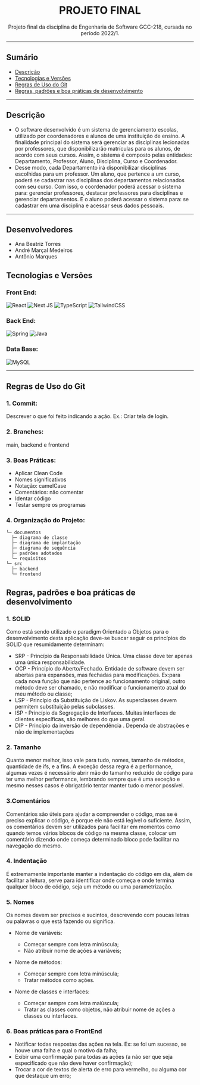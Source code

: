 <h1 align="center">PROJETO FINAL</h1>
<p align="center">
  Projeto final da disciplina de Engenharia de Software GCC-218, cursada no período 2022/1.
</p>

---
## Sumário

- [Descrição](#descrição)
- [Tecnologias e Versões](#tecnologias-e-versões)
- [Regras de Uso do Git](#regras-de-uso-do-git)
- [Regras, padrões e boa práticas de desenvolvimento](#regras-padrões-e-boa-práticas-de-desenvolvimento)

---
## Descrição

- O software desenvolvido é um sistema de gerenciamento escolas, utilizado por coordenadores e alunos de uma instituição de ensino. A finalidade principal do sistema será gerenciar as disciplinas lecionadas por professores,
  que disponibilizarão matrículas para os alunos, de acordo com seus cursos. Assim, o sistema é composto pelas entidades: Departamento, Professor, Aluno, Disciplina, Curso e Coordenador.
- Desse modo, cada Departamento irá disponibilizar disciplinas escolhidas para um professor. Um aluno, que pertence a um curso, poderá se cadastrar nas disciplinas dos departamentos relacionados com seu curso. Com isso,
  o coordenador poderá acessar o sistema para: gerenciar professores, destacar professores para disciplinas e gerenciar departamentos. E o aluno poderá acessar o sistema para: se cadastrar em uma disciplina e acessar seus dados pessoais.

---

## Desenvolvedores
 - Ana Beatriz Torres
 - André Marçal Medeiros
 - Antônio Marques
## Tecnologias e Versões

### Front End:

![React](https://img.shields.io/badge/react-v18.2.0-%2320232a.svg?style=for-the-badge&logo=react&logoColor=%2361DAFB)
![Next JS](https://img.shields.io/badge/Next-v12.2.5-%2320232a.svg?style=for-the-badge&logo=next.js&logoColor=white)
![TypeScript](https://img.shields.io/badge/typescript-v4.7.4-%2320232a.svg?style=for-the-badge&logo=typescript&logoColor=white)
![TailwindCSS](https://img.shields.io/badge/tailwindcss-v3.1.8-%2320232a.svg?style=for-the-badge&logo=tailwind-css&logoColor=white)

### Back End:

![Spring](https://img.shields.io/badge/spring-v2.7.0-%2320232a.svg?style=for-the-badge&logo=spring&logoColor=white)
![Java](https://img.shields.io/badge/Java-v11.0.16-%2320232a?style=for-the-badge&logo=java&logoColor=white)

### Data Base:

![MySQL](https://img.shields.io/badge/mysql-v8.0.0-%2320232a.svg?style=for-the-badge&logo=mysql&logoColor=white)

---
## Regras de Uso do Git

### 1. Commit:

Descrever o que foi feito indicando a ação.
Ex.: Criar tela de login.

### 2. Branches:

main, backend e frontend

### 3. Boas Práticas:

- Aplicar Clean Code
- Nomes significativos
- Notação: camelCase
- Comentários: não comentar
- Identar código
- Testar sempre os programas

### 4. Organização do Projeto:

```
└─ documentos
  ├─ diagrama de classe
  ├─ diagrama de implantação
  ├─ diagrama de sequência
  ├─ padrões adotados
  └─ requisitos
└─ src
  ├─ backend
  └─ frontend
```

## Regras, padrões e boa práticas de desenvolvimento

### 1. SOLID
Como está sendo utilizado o paradigm Orientado a Objetos para o desenvolvimento desta aplicação deve-se buscar seguir os princípios do SOLID que resumidamente determinam:
 - SRP - Princípio da Responsabilidade Única. Uma classe deve ter apenas uma única responsabilidade.
 - OCP - Princípio do Aberto/Fechado. Entidade de software devem ser abertas para expansões, mas fechadas para modificações. Ex:para cada nova função que não pertence ao funcionamento original, outro método deve ser chamado, e não modificar o funcionamento atual do meu método ou classe; 
 - LSP - Princípio da Substituição de Liskov. As superclasses devem permitem substituição pelas subclasses.
 - ISP - Princípio da Segregação de Interfaces. Muitas interfaces de clientes específicas, são melhores do que uma geral.
 - DIP - Princípio da inversão de dependência . Dependa de abstrações e não de implementações

### 2. Tamanho
Quanto menor melhor, isso vale para tudo, nomes, tamanho de métodos, quantidade de ifs, e a fins. A exceção dessa regra é a performance, algumas vezes é necessário abrir mão do tamanho reduzido de código para ter uma melhor performance, lembrando sempre que é uma exceção e mesmo nesses casos é obrigatório tentar manter tudo o menor possível.

### 3.Comentários
Comentários são úteis para ajudar a compreender o código, mas se é preciso explicar o código, é porque ele não está legível o suficiente. Assim, os comentários devem ser utilizados para facilitar em momentos como quando temos vários blocos de código na mesma classe, colocar um comentário dizendo onde começa determinado bloco pode facilitar na navegação do mesmo.

### 4. Indentação
É extremamente importante manter a indentação do código em dia, além de facilitar a leitura, serve para identificar onde começa e onde termina qualquer bloco de código, seja um método ou uma parametrização.

### 5. Nomes
Os nomes devem ser precisos e sucintos, descrevendo com poucas letras ou palavras o que está fazendo ou significa.
- Nome de variáveis:
  - Começar sempre com letra minúscula;
  - Não atribuir nome de ações a variáveis;

- Nome de métodos:
  - Começar sempre com letra minúscula;
  - Tratar métodos como ações.

- Nome de classes e interfaces:
  - Começar sempre com letra maiúscula;
  - Tratar as classes como objetos, não atribuir nome de ações a classes ou interfaces.

### 6. Boas práticas para o FrontEnd
  - Notificar todas respostas das ações na tela. Ex: se foi um sucesso, se houve uma falha e qual o motivo da falha;
  - Exibir uma confirmação para todas as ações (a não ser que seja especificado que não deve haver confirmação);
  - Trocar a cor de textos de alerta de erro para vermelho, ou alguma cor que destaque um erro;